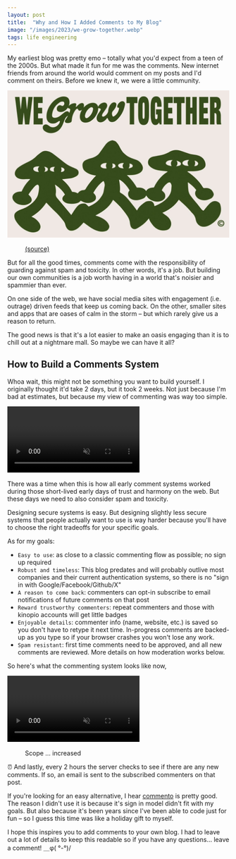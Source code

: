 ```yaml
---
layout: post
title:  "Why and How I Added Comments to My Blog"
image: "/images/2023/we-grow-together.webp"
tags: life engineering
---
```


My earliest blog was pretty emo – totally what you'd expect from a teen of the 2000s. But what made it fun for me was the comments. New internet friends from around the world would comment on my posts and I'd comment on theirs. Before we knew it, we were a little community.

<img src="/images/2023/we-grow-together.webp" class="">
<figure>
  <figcaption>
    <a href="https://www.behance.net/gallery/167741843/Mushroom-Compadres">(source)</a>
  </figcaption>
</figure>

But for all the good times, comments come with the responsibility of guarding against spam and toxicity. In other words, it's a job. But building our own communities is a job worth having in a world that's noisier and spammier than ever.

On one side of the web, we have social media sites with engagement (i.e. outrage) driven feeds that keep us coming back. On the other, smaller sites and apps that are oases of calm in the storm – but which rarely give us a reason to return.

The good news is that it's a lot easier to make an oasis engaging than it is to chill out at a nightmare mall. So maybe we can have it all?

## How to Build a Comments System

Whoa wait, this might not be something you want to build yourself. I originally thought it'd take 2 days, but it took 2 weeks. Not just because I'm bad at estimates, but because my view of commenting was way too simple.

<p>
  <video autoplay loop muted playsinline class="">
    <source src="/images/2023/diagram1.mp4">
  </video>
</p>

There was a time when this is how all early comment systems worked during those short-lived early days of trust and harmony on the web. But these days we need to also consider spam and toxicity.

Designing secure systems is easy. But designing slightly less secure systems that people actually want to use is way harder because you'll have to choose the right tradeoffs for your specific goals.

As for my goals:

- `Easy to use`: as close to a classic commenting flow as possible; no sign up required
- `Robust and timeless`: This blog predates and will probably outlive most companies and their current authentication systems, so there is no "sign in with Google/Facebook/Github/X"
- `A reason to come back`: commenters can opt-in subscribe to email notifications of future comments on that post
- `Reward trustworthy commenters`: repeat commenters and those with kinopio accounts will get little badges
- `Enjoyable details`: commenter info (name, website, etc.) is saved so you don't have to retype it next time. In-progress comments are backed-up as you type so if your browser crashes you won't lose any work.
- `Spam resistant`: first time comments need to be approved, and all new comments are reviewed. More details on how moderation works below.

So here's what the commenting system looks like now,

<p>
  <video autoplay loop muted playsinline class="large">
    <source src="/images/2023/diagram2.mp4">
  </video>
</p>
<figure>
  <figcaption>
    Scope … increased
  </figcaption>
</figure>

⏰ And lastly, every 2 hours the server checks to see if there are any new comments. If so, an email is sent to the subscribed commenters on that post.

If you're looking for an easy alternative, I hear [commento](https://commento.io) is pretty good. The reason I didn't use it is because it's sign in model didn't fit with my goals. But also because it's been years since I've been able to code just for fun – so I guess this time was like a holiday gift to myself.

I hope this inspires you to add comments to your own blog. I had to leave out a lot of details to keep this readable so if you have any questions… leave a comment! ＿φ( °-°)/
